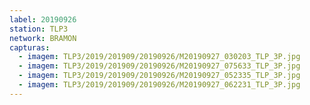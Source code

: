 ```yaml
---
label: 20190926
station: TLP3
network: BRAMON
capturas:
  - imagem: TLP3/2019/201909/20190926/M20190927_030203_TLP_3P.jpg
  - imagem: TLP3/2019/201909/20190926/M20190927_075633_TLP_3P.jpg
  - imagem: TLP3/2019/201909/20190926/M20190927_052335_TLP_3P.jpg
  - imagem: TLP3/2019/201909/20190926/M20190927_062231_TLP_3P.jpg
---
```

